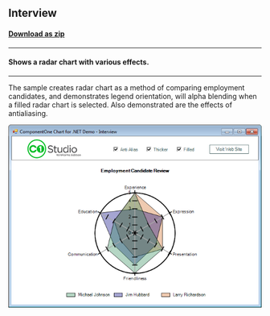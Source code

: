 ## Interview
#### [Download as zip](https://minhaskamal.github.io/DownGit/#/home?url=https://github.com/GrapeCity/ComponentOne-WinForms-Samples/tree/master/NetFramework\Charts\CS\Interview)
____
#### Shows a radar chart with various effects.
____
The sample creates radar chart as a method of comparing employment candidates, and demonstrates legend orientation, will alpha blending when a filled radar chart is selected. Also demonstrated are the effects of antialiasing.

![screenshot](screenshot.png)
